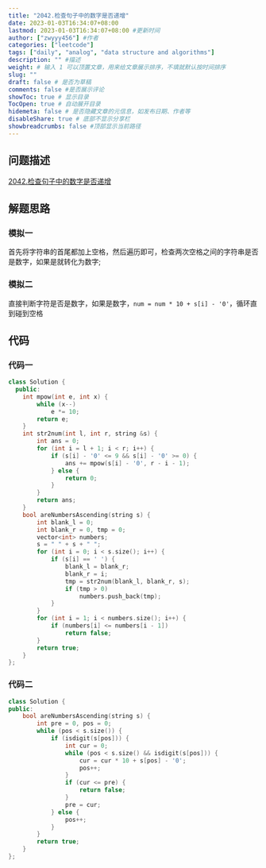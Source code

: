 ```yaml
---
title: "2042.检查句子中的数字是否递增"
date: 2023-01-03T16:34:07+08:00
lastmod: 2023-01-03T16:34:07+08:00 #更新时间
author: ["zwyyy456"] #作者
categories: ["leetcode"]
tags: ["daily", "analog", "data structure and algorithms"]
description: "" #描述
weight: # 输入 1 可以顶置文章，用来给文章展示排序，不填就默认按时间排序
slug: ""
draft: false # 是否为草稿
comments: false #是否展示评论
showToc: true # 显示目录
TocOpen: true # 自动展开目录
hidemeta: false # 是否隐藏文章的元信息，如发布日期、作者等
disableShare: true # 底部不显示分享栏
showbreadcrumbs: false #顶部显示当前路径
---
```

## 问题描述
[2042.检查句子中的数字是否递增](https://leetcode.cn/problems/check-if-numbers-are-ascending-in-a-sentence/)

## 解题思路
### 模拟一
首先将字符串的首尾都加上空格，然后遍历即可，检查两次空格之间的字符串是否是数字，如果是就转化为数字;

### 模拟二
直接判断字符是否是数字，如果是数字，`num = num * 10 + s[i] - '0'`，循环直到碰到空格

## 代码
### 代码一
```cpp
class Solution {
  public:
    int mpow(int e, int x) {
        while (x--)
            e *= 10;
        return e;
    }
    int str2num(int l, int r, string &s) {
        int ans = 0;
        for (int i = l + 1; i < r; i++) {
            if (s[i] - '0' <= 9 && s[i] - '0' >= 0) {
                ans += mpow(s[i] - '0', r - i - 1);
            } else {
                return 0;
            }
        }
        return ans;
    }
    bool areNumbersAscending(string s) {
        int blank_l = 0;
        int blank_r = 0, tmp = 0;
        vector<int> numbers;
        s = " " + s + " ";
        for (int i = 0; i < s.size(); i++) {
            if (s[i] == ' ') {
                blank_l = blank_r;
                blank_r = i;
                tmp = str2num(blank_l, blank_r, s);
                if (tmp > 0)
                    numbers.push_back(tmp);
            }
        }
        for (int i = 1; i < numbers.size(); i++) {
            if (numbers[i] <= numbers[i - 1])
                return false;
        }
        return true;
    }
};
```

### 代码二
```cpp
class Solution {
public:
    bool areNumbersAscending(string s) {
        int pre = 0, pos = 0;
        while (pos < s.size()) {
            if (isdigit(s[pos])) {
                int cur = 0;
                while (pos < s.size() && isdigit(s[pos])) {
                    cur = cur * 10 + s[pos] - '0';
                    pos++;
                }
                if (cur <= pre) {
                    return false;
                }
                pre = cur;
            } else {
                pos++;
            }
        }
        return true;
    }
};
```


